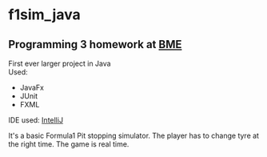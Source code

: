 # f1sim_java

## Programming 3 homework at [BME](https://bme.hu)

First ever larger project in Java  
Used:
+ JavaFx
+ JUnit
+ FXML

IDE used: [IntelliJ](https://www.jetbrains.com/idea/)  

It's a basic Formula1 Pit stopping simulator. The player has to change tyre at the right time. The game is real time.
